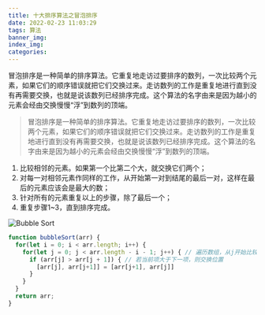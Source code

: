 ```yaml
---
title: 十大排序算法之冒泡排序
date: 2022-02-23 11:03:29
tags: 算法
banner_img:
index_img:
categories:
---
```


冒泡排序是一种简单的排序算法。它重复地走访过要排序的数列，一次比较两个元素，如果它们的顺序错误就把它们交换过来。走访数列的工作是重复地进行直到没有再需要交换，也就是说该数列已经排序完成。这个算法的名字由来是因为越小的元素会经由交换慢慢“浮”到数列的顶端。

<!-- more -->

> 冒泡排序是一种简单的排序算法。它重复地走访过要排序的数列，一次比较两个元素，如果它们的顺序错误就把它们交换过来。走访数列的工作是重复地进行直到没有再需要交换，也就是说该数列已经排序完成。这个算法的名字由来是因为越小的元素会经由交换慢慢“浮”到数列的顶端。

1. 比较相邻的元素。如果第一个比第二个大，就交换它们两个；
2. 对每一对相邻元素作同样的工作，从开始第一对到结尾的最后一对，这样在最后的元素应该会是最大的数；
3. 针对所有的元素重复以上的步骤，除了最后一个；
4. 重复步骤1~3，直到排序完成。

![Bubble Sort](/images/posts/20211118_排序算法汇总/BubbleSort.gif)

``` js
function bubbleSort(arr) {
  for(let i = 0; i < arr.length; i++) {
    for(let j = 0; j < arr.length - i - 1; j++) { // 遍历数组，从j开始比较j+1，每次使得最大值位于数组尾部，故结束条件为 length-i-1
      if (arr[j] > arr[j + 1]) { // 若当前项大于下一项，则交换位置
        [arr[j], arr[j+1]] = [arr[j+1], arr[j]]
      }
    }
  }
  return arr;
}
```
